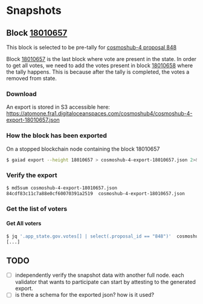 # Snapshots

## Block [18010657](https://www.mintscan.io/cosmos/block/18010657)

This block is selected to be pre-tally for [cosmoshub-4 proposal 848](https://www.mintscan.io/cosmos/proposals/848)

Block [18010657](https://www.mintscan.io/cosmos/block/18010657) is the last block where vote are present in the state.
In order to get all votes, we need to add the votes present in block [18010658](https://www.mintscan.io/cosmos/block/18010658) where the tally happens.
This is because after the tally is completed, the votes a removed from state.

### Download

An export is stored in S3 accessible here: https://atomone.fra1.digitaloceanspaces.com/cosmoshub4/cosmoshub-4-export-18010657.json

### How the block has been exported

On a stopped blockchain node containing the block 18010657

```sh
$ gaiad export --height 18010657 > cosmoshub-4-export-18010657.json 2>&1
```

### Verify the export

```sh
$ md5sum cosmoshub-4-export-18010657.json
84cdf83c11c7a88e0cf60070391a2519  cosmoshub-4-export-18010657.json
```

### Get the list of voters

#### Get All voters

```sh
$ jq '.app_state.gov.votes[] | select(.proposal_id == "848")'  cosmoshub-4-export-18010657.json 
[...]
```

## TODO

- [ ] independently verify the snapshot data with another full node. each validator that wants to participate can start by attesting to the generated export.
- [ ] is there a schema for the exported json? how is it used? 
